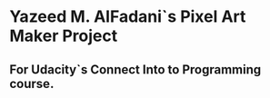 # Yazeed M. AlFadani`s Pixel Art Maker Project

## For Udacity`s Connect Into to Programming course.
